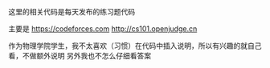 这里的相关代码是每天发布的练习题代码

主要是 https://codeforces.com
http://cs101.openjudge.cn

作为物理学院学生，我不太喜欢（习惯）在代码中插入说明，所以有兴趣的就自己看，不做额外说明
另外我也不怎么仔细看答案
